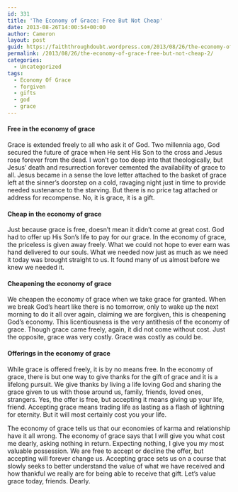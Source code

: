 ```yaml
---
id: 331
title: 'The Economy of Grace: Free But Not Cheap'
date: 2013-08-26T14:00:54+00:00
author: Cameron
layout: post
guid: https://faiththroughdoubt.wordpress.com/2013/08/26/the-economy-of-grace-free-but-not-cheap/
permalink: /2013/08/26/the-economy-of-grace-free-but-not-cheap-2/
categories:
  - Uncategorized
tags:
  - Economy Of Grace
  - forgiven
  - gifts
  - god
  - grace
---
```

<!-- instagram error: invalid instagram resource -->

#### Free in the economy of grace

Grace is extended freely to all who ask it of God. Two millennia ago, God secured the future of grace when He sent His Son to the cross and Jesus rose forever from the dead. I won’t go too deep into that theologically, but Jesus’ death and resurrection forever cemented the availability of grace to all. Jesus became in a sense the love letter attached to the basket of grace left at the sinner’s doorstep on a cold, ravaging night just in time to provide needed sustenance to the starving. But there is no price tag attached or address for recompense. No, it is grace, it is a gift.

#### Cheap in the economy of grace

Just because grace is free, doesn’t mean it didn’t come at great cost. God had to offer up His Son’s life to pay for our grace. In the economy of grace, the priceless is given away freely. What we could not hope to ever earn was hand delivered to our souls. What we needed now just as much as we need it today was brought straight to us. It found many of us almost before we knew we needed it.

#### Cheapening the economy of grace

We cheapen the economy of grace when we take grace for granted. When we break God’s heart like there is no tomorrow, only to wake up the next morning to do it all over again, claiming we are forgiven, this is cheapening God’s economy. This licentiousness is the very antithesis of the economy of grace. Though grace came freely, again, it did not come without cost. Just the opposite, grace was very costly. Grace was costly as could be.

#### Offerings in the economy of grace

While grace is offered freely, it is by no means free. In the economy of grace, there is but one way to give thanks for the gift of grace and it is a lifelong pursuit. We give thanks by living a life loving God and sharing the grace given to us with those around us, family, friends, loved ones, strangers. Yes, the offer is free, but accepting it means giving up your life, friend. Accepting grace means trading life as lasting as a flash of lightning for eternity. But it will most certainly cost you your life.

The economy of grace tells us that our economies of karma and relationship have it all wrong. The economy of grace says that I will give you what cost me dearly, asking nothing in return. Expecting nothing, I give you my most valuable possession. We are free to accept or decline the offer, but accepting will forever change us. Accepting grace sets us on a course that slowly seeks to better understand the value of what we have received and how thankful we really are for being able to receive that gift. Let’s value grace today, friends. Dearly.